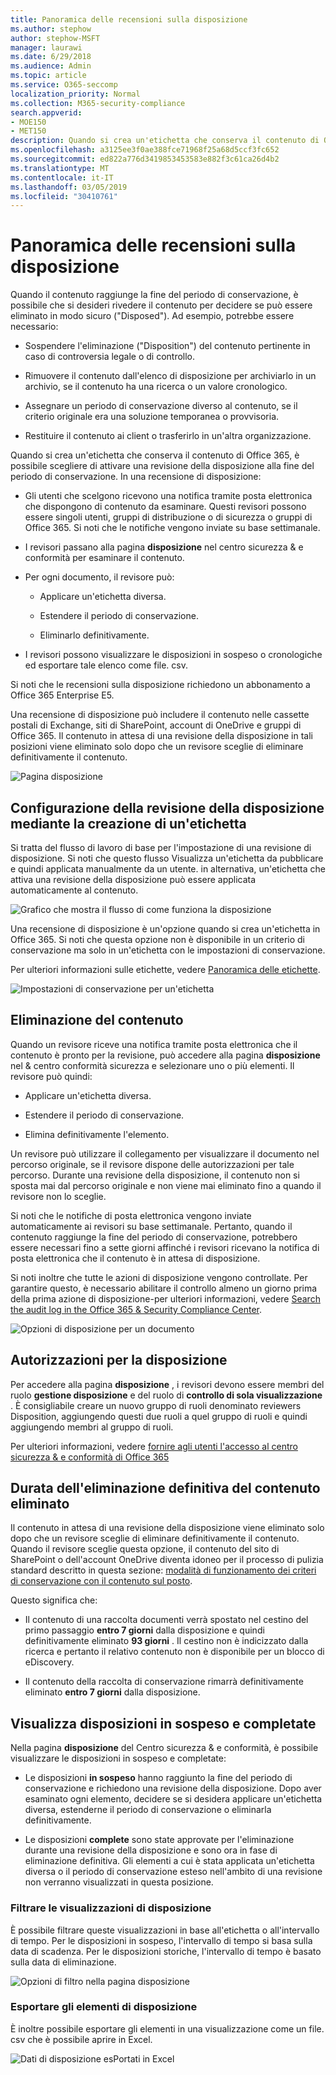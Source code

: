 ```yaml
---
title: Panoramica delle recensioni sulla disposizione
ms.author: stephow
author: stephow-MSFT
manager: laurawi
ms.date: 6/29/2018
ms.audience: Admin
ms.topic: article
ms.service: O365-seccomp
localization_priority: Normal
ms.collection: M365-security-compliance
search.appverid:
- MOE150
- MET150
description: Quando si crea un'etichetta che conserva il contenuto di Office 365, è possibile scegliere di attivare una revisione della disposizione alla fine del periodo di conservazione.
ms.openlocfilehash: a3125ee3f0ae388fce71968f25a68d5ccf3fc652
ms.sourcegitcommit: ed822a776d3419853453583e882f3c61ca26d4b2
ms.translationtype: MT
ms.contentlocale: it-IT
ms.lasthandoff: 03/05/2019
ms.locfileid: "30410761"
---
```

# <a name="overview-of-disposition-reviews"></a>Panoramica delle recensioni sulla disposizione

Quando il contenuto raggiunge la fine del periodo di conservazione, è possibile che si desideri rivedere il contenuto per decidere se può essere eliminato in modo sicuro ("Disposed"). Ad esempio, potrebbe essere necessario:
  
- Sospendere l'eliminazione ("Disposition") del contenuto pertinente in caso di controversia legale o di controllo.
    
- Rimuovere il contenuto dall'elenco di disposizione per archiviarlo in un archivio, se il contenuto ha una ricerca o un valore cronologico.
    
- Assegnare un periodo di conservazione diverso al contenuto, se il criterio originale era una soluzione temporanea o provvisoria.
    
- Restituire il contenuto ai client o trasferirlo in un'altra organizzazione.
    
Quando si crea un'etichetta che conserva il contenuto di Office 365, è possibile scegliere di attivare una revisione della disposizione alla fine del periodo di conservazione. In una recensione di disposizione:
  
- Gli utenti che scelgono ricevono una notifica tramite posta elettronica che dispongono di contenuto da esaminare. Questi revisori possono essere singoli utenti, gruppi di distribuzione o di sicurezza o gruppi di Office 365. Si noti che le notifiche vengono inviate su base settimanale.
    
- I revisori passano alla pagina **disposizione** nel centro sicurezza &amp; e conformità per esaminare il contenuto. 
    
- Per ogni documento, il revisore può:
    
  - Applicare un'etichetta diversa.
    
  - Estendere il periodo di conservazione.
    
  - Eliminarlo definitivamente.
    
- I revisori possono visualizzare le disposizioni in sospeso o cronologiche ed esportare tale elenco come file. csv.
    
Si noti che le recensioni sulla disposizione richiedono un abbonamento a Office 365 Enterprise E5.
  
Una recensione di disposizione può includere il contenuto nelle cassette postali di Exchange, siti di SharePoint, account di OneDrive e gruppi di Office 365. Il contenuto in attesa di una revisione della disposizione in tali posizioni viene eliminato solo dopo che un revisore sceglie di eliminare definitivamente il contenuto.
  
![Pagina disposizione](media/b7436fb2-1f35-4146-8ca2-32c9d10f7e09.png)
  
## <a name="setting-up-the-disposition-review-by-creating-a-label"></a>Configurazione della revisione della disposizione mediante la creazione di un'etichetta

Si tratta del flusso di lavoro di base per l'impostazione di una revisione di disposizione. Si noti che questo flusso Visualizza un'etichetta da pubblicare e quindi applicata manualmente da un utente. in alternativa, un'etichetta che attiva una revisione della disposizione può essere applicata automaticamente al contenuto.
  
![Grafico che mostra il flusso di come funziona la disposizione](media/5fb3f33a-cb53-468c-becc-6dda0ec52778.png)
  
Una recensione di disposizione è un'opzione quando si crea un'etichetta in Office 365. Si noti che questa opzione non è disponibile in un criterio di conservazione ma solo in un'etichetta con le impostazioni di conservazione.
  
Per ulteriori informazioni sulle etichette, vedere [Panoramica delle etichette](labels.md).
  
![Impostazioni di conservazione per un'etichetta](media/a16dd202-8862-40ac-80ff-6fee974de5da.png)
  
## <a name="disposing-content"></a>Eliminazione del contenuto

Quando un revisore riceve una notifica tramite posta elettronica che il contenuto è pronto per la revisione, può accedere alla pagina **disposizione** nel &amp; centro conformità sicurezza e selezionare uno o più elementi. Il revisore può quindi: 
  
- Applicare un'etichetta diversa.
    
- Estendere il periodo di conservazione.
    
- Elimina definitivamente l'elemento.
    
Un revisore può utilizzare il collegamento per visualizzare il documento nel percorso originale, se il revisore dispone delle autorizzazioni per tale percorso. Durante una revisione della disposizione, il contenuto non si sposta mai dal percorso originale e non viene mai eliminato fino a quando il revisore non lo sceglie.
  
Si noti che le notifiche di posta elettronica vengono inviate automaticamente ai revisori su base settimanale. Pertanto, quando il contenuto raggiunge la fine del periodo di conservazione, potrebbero essere necessari fino a sette giorni affinché i revisori ricevano la notifica di posta elettronica che il contenuto è in attesa di disposizione.
  
Si noti inoltre che tutte le azioni di disposizione vengono controllate. Per garantire questo, è necessario abilitare il controllo almeno un giorno prima della prima azione di disposizione-per ulteriori informazioni, vedere [Search the audit log in the Office 365 &amp; Security Compliance Center](search-the-audit-log-in-security-and-compliance.md). 
  
![Opzioni di disposizione per un documento](media/771630fd-a9b0-47cf-983b-fe85eb4cdafd.png)
  
## <a name="permissions-for-disposition"></a>Autorizzazioni per la disposizione

Per accedere alla pagina **disposizione** , i revisori devono essere membri del ruolo **gestione disposizione** e del ruolo di **controllo di sola visualizzazione** . È consigliabile creare un nuovo gruppo di ruoli denominato reviewers Disposition, aggiungendo questi due ruoli a quel gruppo di ruoli e quindi aggiungendo membri al gruppo di ruoli. 
  
Per ulteriori informazioni, vedere [fornire agli utenti l'accesso al centro sicurezza &amp; e conformità di Office 365](grant-access-to-the-security-and-compliance-center.md)
  
## <a name="how-long-until-disposed-content-is-permanently-deleted"></a>Durata dell'eliminazione definitiva del contenuto eliminato

Il contenuto in attesa di una revisione della disposizione viene eliminato solo dopo che un revisore sceglie di eliminare definitivamente il contenuto. Quando il revisore sceglie questa opzione, il contenuto del sito di SharePoint o dell'account OneDrive diventa idoneo per il processo di pulizia standard descritto in questa sezione: [modalità di funzionamento dei criteri di conservazione con il contenuto sul posto](retention-policies.md#how-a-retention-policy-works-with-content-in-place).
  
Questo significa che:
  
- Il contenuto di una raccolta documenti verrà spostato nel cestino del primo passaggio **entro 7 giorni** dalla disposizione e quindi definitivamente eliminato **93 giorni** . Il cestino non è indicizzato dalla ricerca e pertanto il relativo contenuto non è disponibile per un blocco di eDiscovery. 
    
- Il contenuto della raccolta di conservazione rimarrà definitivamente eliminato **entro 7 giorni** dalla disposizione. 
    
## <a name="view-pending-and-completed-dispositions"></a>Visualizza disposizioni in sospeso e completate

Nella pagina **disposizione** del Centro sicurezza &amp; e conformità, è possibile visualizzare le disposizioni in sospeso e completate: 
  
- Le disposizioni **in sospeso** hanno raggiunto la fine del periodo di conservazione e richiedono una revisione della disposizione. Dopo aver esaminato ogni elemento, decidere se si desidera applicare un'etichetta diversa, estenderne il periodo di conservazione o eliminarla definitivamente. 
    
- Le disposizioni **complete** sono state approvate per l'eliminazione durante una revisione della disposizione e sono ora in fase di eliminazione definitiva. Gli elementi a cui è stata applicata un'etichetta diversa o il periodo di conservazione esteso nell'ambito di una revisione non verranno visualizzati in questa posizione. 
    
### <a name="filter-the-disposition-views"></a>Filtrare le visualizzazioni di disposizione

È possibile filtrare queste visualizzazioni in base all'etichetta o all'intervallo di tempo. Per le disposizioni in sospeso, l'intervallo di tempo si basa sulla data di scadenza. Per le disposizioni storiche, l'intervallo di tempo è basato sulla data di eliminazione.
  
![Opzioni di filtro nella pagina disposizione](media/8682a9f5-a77d-45ae-b902-8418a3ebbea1.png)
  
### <a name="export-the-disposition-items"></a>Esportare gli elementi di disposizione

È inoltre possibile esportare gli elementi in una visualizzazione come un file. csv che è possibile aprire in Excel.
  
![Dati di disposizione esPortati in Excel](media/08e3bc09-b132-47b4-a051-a590b697e725.png)
  

